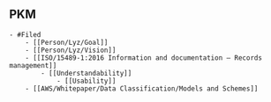 ## PKM
	- #Filed
		- [[Person/Lyz/Goal]]
		- [[Person/Lyz/Vision]]
		- [[ISO/15489-1:2016 Information and documentation — Records management]]
			- [[Understandability]]
				- [[Usability]]
		- [[AWS/Whitepaper/Data Classification/Models and Schemes]]